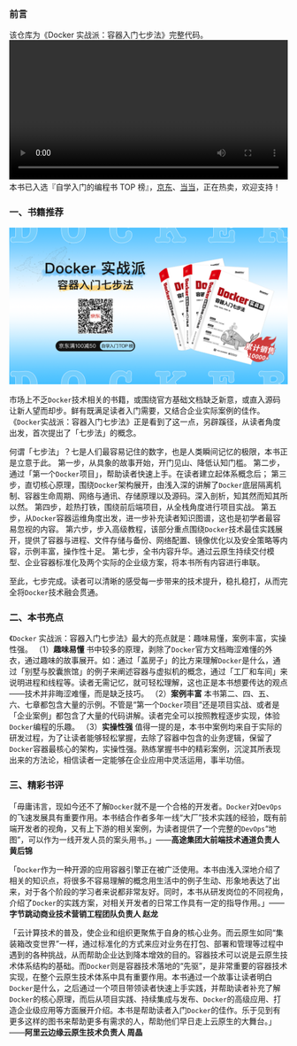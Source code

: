### 前言
该仓库为《Docker 实战派：容器入门七步法》完整代码。
<video src="https://raw.githubusercontent.com/chenfengyanyu/my-web-accumulation/master/book/video.mp4" controls="controls" width="100%" height="">您的浏览器不支持播放该视频！</video>
本书已入选『自学入门的编程书 TOP 榜』，[京东](https://item.jd.com/13699932.html#none)、[当当](http://product.dangdang.com/29388559.html)，正在热卖，欢迎支持！

### 一、书籍推荐
![新书推荐](https://raw.githubusercontent.com/chenfengyanyu/my-web-accumulation/master/book/info.png)

市场上不乏`Docker`技术相关的书籍，或围绕官方基础文档缺乏新意，或直入源码让新人望而却步。鲜有既满足读者入门需要，又结合企业实际案例的佳作。
《`Docker`实战派：容器入门七步法》正是看到了这一点，另辟蹊径，从读者角度出发，首次提出了「七步法」的概念。

何谓「七步法」？七是人们最容易记住的数字，也是人类瞬间记忆的极限，本书正是立意于此。
第一步，从具象的故事开始，开门见山、降低认知门槛。
第二步，通过「第一个`Docker`项目」，帮助读者快速上手。在读者建立起体系概念后；
第三步，直切核心原理，围绕`Docker`架构展开，由浅入深的讲解了`Docker`底层隔离机制、容器生命周期、网络与通讯、存储原理以及源码。深入剖析，知其然而知其所以然。
第四步，趁热打铁，围绕前后端项目，从全栈角度进行项目实战。
第五步，从`Docker`容器运维角度出发，进一步补充读者知识图谱，这也是初学者最容易忽视的内容。
第六步，步入高级教程，该部分重点围绕`Docker`技术最佳实践展开，提供了容器与进程、文件存储与备份、网络配置、镜像优化以及安全策略等内容，示例丰富，操作性十足。
第七步，全书内容升华。通过云原生持续交付模型、企业容器标准化及两个实际的企业级方案，将本书所有内容进行串联。

至此，七步完成。读者可以清晰的感受每一步带来的技术提升，稳扎稳打，从而完全将`Docker`技术融会贯通。

### 二、本书亮点
《`Docker` 实战派：容器入门七步法》最大的亮点就是：趣味易懂，案例丰富，实操性强。
（1）**趣味易懂**
书中较多的原理，剥除了`Docker`官方文档晦涩难懂的外衣，通过趣味的故事展开。如：通过「盖房子」的比方来理解`Docker`是什么，通过「别墅与胶囊旅馆」的例子来阐述容器与虚拟机的概念，通过「工厂和车间」来说明进程和线程等。读者无需记忆，就可轻松理解，这也正是本书想要传达的观点——技术并非晦涩难懂，而是缺乏技巧。
（2）**案例丰富**
本书第二、四、五、六、七章都包含大量的示例。不管是“第一个`Docker`项目”还是项目实战、或者是「企业案例」都包含了大量的代码讲解。读者完全可以按照教程逐步实现，体验`Docker`编程的乐趣。
（3）**实操性强**
值得一提的是，本书中案例均来自于实际的研发过程，为了让读者能够轻松掌握，去除了容器中包含的业务逻辑，保留了`Docker`容器最核心的架构，实操性强。熟练掌握书中的精彩案例，沉淀其所表现出来的方法论，相信读者一定能够在企业应用中灵活运用，事半功倍。

### 三、精彩书评
「毋庸讳言，现如今还不了解`Docker`就不是一个合格的开发者。`Docker`对`DevOps`的飞速发展具有重要作用。本书结合作者多年一线“大厂”技术实践的经验，既有前端开发者的视角，又有上下游的相关案例，为读者提供了一个完整的`DevOps`“地图”，可以作为一线开发人员的案头用书。」——**高途集团大前端技术通道负责人 黄后锦**

「`Docker`作为一种开源的应用容器引擎正在被广泛使用。本书由浅入深地介绍了相关的知识点，将很多不容易理解的概念用生活中的例子生动、形象地表达了出来，对于各个阶段的学习者来说都非常友好。同时，本书从研发岗位的不同视角，介绍了`Docker`的实践方案，对相关开发者的日常工作具有一定的指导作用。」——**字节跳动商业技术营销工程团队负责人 赵龙**

「云计算技术的普及，使企业和组织更聚焦于自身的核心业务。而云原生如同“集装箱改变世界”一样，通过标准化的方式来应对业务在打包、部署和管理等过程中遇到的各种挑战，从而帮助企业达到降本增效的目的。容器技术可以说是云原生技术体系结构的基础。而`Docker`则是容器技术落地的“先驱”，是非常重要的容器技术实现，在整个云原生技术体系中具有重要作用。本书通过一个故事让读者明白`Docker`是什么，之后通过一个项目带领读者快速上手实践，并帮助读者补充了解`Docker`的核心原理，而后从项目实践、持续集成与发布、`Docker`的高级应用、打造企业级应用等方面展开介绍。本书是帮助读者入门`Docker`的佳作。乐于见到有更多这样的图书来帮助更多有需求的人，帮助他们早日走上云原生的大舞台。」——**阿里云边缘云原生技术负责人 周晶**

